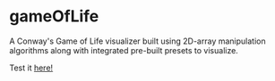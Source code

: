 # gameOfLife
A Conway's Game of Life visualizer built using 2D-array manipulation algorithms along with integrated pre-built presets to visualize.

Test it [here!](https://onej1.github.io/gameOfLife/)
